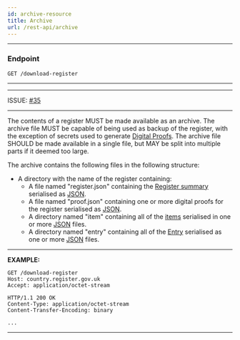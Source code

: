 ```yaml
---
id: archive-resource
title: Archive
url: /rest-api/archive
---
```


***
### Endpoint

```
GET /download-register
```
***

***
ISSUE: [#35](https://github.com/openregister/registers-rfcs/pull/35)
***

The contents of a register MUST be made available as an archive. The archive
file MUST be capable of being used as backup of the register, with the
exception of secrets used to generate [Digital
Proofs](/data-model/audit#digital-proofs). The archive file SHOULD be made
available in a single file, but MAY be split into multiple parts if it deemed
too large.

The archive contains the following files in the following structure:

* A directory with the name of the register containing:
  * A file named "register.json" containing the [Register summary](/glossary/summary) serialised as [JSON](/rest-api#json).
  * A file named "proof.json" containing one or more digital proofs for the register serialised as [JSON](/rest-api#json).
  * A directory named "item" containing all of the [items](/glosssary/item) serialised in one or more [JSON](/rest-api#json) files.
  * A directory named "entry" containing all of the [Entry](/glossary/entry) serialised as one or more [JSON](/rest-api#json) files.

***
**EXAMPLE:**

```http
GET /download-register
Host: country.register.gov.uk
Accept: application/octet-stream
```

```http
HTTP/1.1 200 OK
Content-Type: application/octet-stream
Content-Transfer-Encoding: binary

...
```
***
